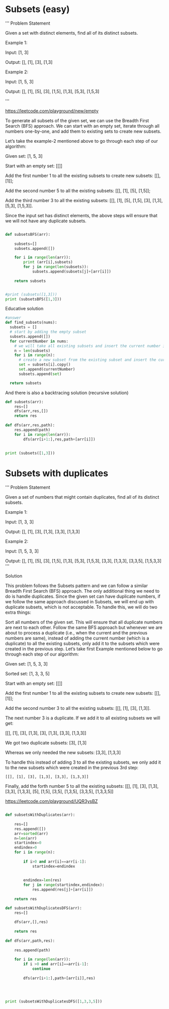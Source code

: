 # Subsets (easy)

'''
Problem Statement 

Given a set with distinct elements, find all of its distinct subsets.

Example 1:

Input: [1, 3]

Output: [], [1], [3], [1,3]

Example 2:

Input: [1, 5, 3]

Output: [], [1], [5], [3], [1,5], [1,3], [5,3], [1,5,3]

'''

https://leetcode.com/playground/new/empty

To generate all subsets of the given set, we can use the Breadth First Search (BFS) approach. We can start with an empty set, iterate through all numbers one-by-one, and add them to existing sets to create new subsets.

Let’s take the example-2 mentioned above to go through each step of our algorithm:

Given set: [1, 5, 3]

Start with an empty set: [[]]

Add the first number 1 to all the existing subsets to create new subsets: [[],[1]];

Add the second number 5 to all the existing subsets: [[], [1], [5], [1,5]];

Add the third number 3 to all the existing subsets: [[], [1], [5], [1,5], [3], [1,3], [5,3], [1,5,3]].

Since the input set has distinct elements, the above steps will ensure that we will not have any duplicate subsets.


```python 

def subsetsBFS(arr):
    
    subsets=[]
    subsets.append([])

    for i in range(len(arr)):
        print (arr[i],subsets)
        for j in range(len(subsets)):
            subsets.append(subsets[j]+[arr[i]])
           
    return subsets


#print (subsets([1,3]))
print (subsetsBFS([1,3]))

```
Educative solution 

```python 
#answer
def find_subsets(nums):
  subsets = []
  # start by adding the empty subset
  subsets.append([])
  for currentNumber in nums:
    # we will take all existing subsets and insert the current number in them to create new subsets
    n = len(subsets)
    for i in range(n):
      # create a new subset from the existing subset and insert the current element to it
      set = subsets[i].copy()
      set.append(currentNumber)
      subsets.append(set)

  return subsets
  ```

And there is also a backtracing solution (recursive solution)


```python 
def subsets(arr):
    res=[]
    dfs(arr,res,[])
    return res 
    
def dfs(arr,res,path):
    res.append(path)
    for i in range(len(arr)):
        dfs(arr[i+1:],res,path+[arr[i]])
    
    
print (subsets([1,3]))
```

# Subsets with duplicates 

'''
Problem Statement 

Given a set of numbers that might contain duplicates, find all of its distinct subsets.

Example 1:

Input: [1, 3, 3]

Output: [], [1], [3], [1,3], [3,3], [1,3,3]

Example 2:

Input: [1, 5, 3, 3]

Output: [], [1], [5], [3], [1,5], [1,3], [5,3], [1,5,3], [3,3], [1,3,3], [3,3,5], [1,5,3,3] 
'''

Solution 

This problem follows the Subsets pattern and we can follow a similar Breadth First Search (BFS) approach. The only additional thing we need to do is handle duplicates. Since the given set can have duplicate numbers, if we follow the same approach discussed in Subsets, we will end up with duplicate subsets, which is not acceptable. To handle this, we will do two extra things:

Sort all numbers of the given set. This will ensure that all duplicate numbers are next to each other.
Follow the same BFS approach but whenever we are about to process a duplicate (i.e., when the current and the previous numbers are same), instead of adding the current number (which is a duplicate) to all the existing subsets, only add it to the subsets which were created in the previous step.
Let’s take first Example mentioned below to go through each step of our algorithm:

Given set: [1, 5, 3, 3]  

Sorted set: [1, 3, 3, 5]

Start with an empty set: [[]]

Add the first number 1 to all the existing subsets to create new subsets: [[], [1]];

Add the second number 3 to all the existing subsets: [[], [1], [3], [1,3]].

The next number 3 is a duplicate. If we add it to all existing subsets we will get:

[[], [1], [3], [1,3], [3], [1,3], [3,3], [1,3,3]]

We got two duplicate subsets: [3], [1,3]  

Whereas we only needed the new subsets: [3,3], [1,3,3] 

To handle this instead of adding 3 to all the existing subsets, we only add it to the new subsets which were created in the previous 3rd step:

    [[], [1], [3], [1,3], [3,3], [1,3,3]]
    
Finally, add the forth number 5 to all the existing subsets: [[], [1], [3], [1,3], [3,3], [1,3,3], [5], [1,5], [3,5], [1,3,5], [3,3,5], [1,3,3,5]]


https://leetcode.com/playground/UQR3ysBZ


```python

def subsetsWithDuplicates(arr):
    
    res=[]
    res.append([])
    arr=sorted(arr)
    n=len(arr)
    startindex=0
    endindex=0
    for i in range(n):
        
        if i>0 and arr[i]==arr[i-1]:
            startindex=endindex 
            
        
        endindex=len(res)
        for j in range(startindex,endindex):
            res.append(res[j]+[arr[i]])
            
    return res 

def subsetsWithDuplicatesDFS(arr):
    res=[]
    
    dfs(arr,[],res)
    
    return res 
    
def dfs(arr,path,res):
    
    res.append(path)
    
    for i in range(len(arr)):
        if i >0 and arr[i]==arr[i-1]:
            continue 
        
        dfs(arr[i+1:],path+[arr[i]],res)
        
        
    
    
print (subsetsWithDuplicatesDFS([1,3,3,5]))
```
